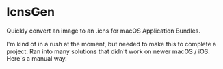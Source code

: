 # IcnsGen
Quickly convert an image to an .icns for macOS Application Bundles.

I'm kind of in a rush at the moment, but needed to make this to complete a project. Ran into many solutions that didn't work on newer macOS / iOS. Here's a manual way.